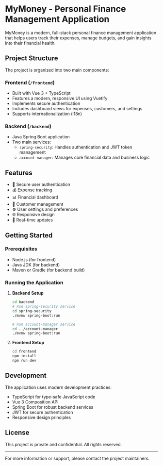# MyMoney - Personal Finance Management Application

MyMoney is a modern, full-stack personal finance management application that helps users track their expenses, manage budgets, and gain insights into their financial health.

## Project Structure

The project is organized into two main components:

### Frontend (`/frontend`)
- Built with Vue 3 + TypeScript
- Features a modern, responsive UI using Vuetify
- Implements secure authentication
- Includes dashboard views for expenses, customers, and settings
- Supports internationalization (i18n)

### Backend (`/backend`)
- Java Spring Boot application
- Two main services:
  - `spring-security`: Handles authentication and JWT token management
  - `account-manager`: Manages core financial data and business logic

## Features

- 🔐 Secure user authentication
- 💰 Expense tracking
- 📊 Financial dashboard
- 👥 Customer management
- ⚙️ User settings and preferences
- 🌐 Responsive design
- 🔄 Real-time updates

## Getting Started

### Prerequisites
- Node.js (for frontend)
- Java JDK (for backend)
- Maven or Gradle (for backend build)

### Running the Application

1. **Backend Setup**
   ```bash
   cd backend
   # Run spring-security service
   cd spring-security
   ./mvnw spring-boot:run

   # Run account-manager service
   cd ../account-manager
   ./mvnw spring-boot:run
   ```

2. **Frontend Setup**
   ```bash
   cd frontend
   npm install
   npm run dev
   ```

## Development

The application uses modern development practices:
- TypeScript for type-safe JavaScript code
- Vue 3 Composition API
- Spring Boot for robust backend services
- JWT for secure authentication
- Responsive design principles

## License

This project is private and confidential. All rights reserved.

---

For more information or support, please contact the project maintainers.
